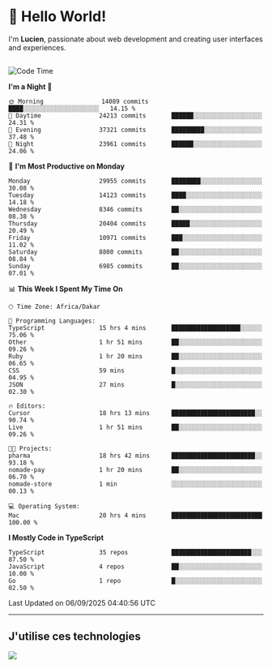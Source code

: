 # 👋 Hello World!

I'm **Lucien**, passionate about web development and creating user interfaces and experiences.

##

<!--START_SECTION:waka-->
![Code Time](http://img.shields.io/badge/Code%20Time-3%2C656%20hrs%2018%20mins-blue)

**I'm a Night 🦉** 

```text
🌞 Morning                14089 commits       ████░░░░░░░░░░░░░░░░░░░░░   14.15 % 
🌆 Daytime                24213 commits       ██████░░░░░░░░░░░░░░░░░░░   24.31 % 
🌃 Evening                37321 commits       █████████░░░░░░░░░░░░░░░░   37.48 % 
🌙 Night                  23961 commits       ██████░░░░░░░░░░░░░░░░░░░   24.06 % 
```
📅 **I'm Most Productive on Monday** 

```text
Monday                   29955 commits       ████████░░░░░░░░░░░░░░░░░   30.08 % 
Tuesday                  14123 commits       ████░░░░░░░░░░░░░░░░░░░░░   14.18 % 
Wednesday                8346 commits        ██░░░░░░░░░░░░░░░░░░░░░░░   08.38 % 
Thursday                 20404 commits       █████░░░░░░░░░░░░░░░░░░░░   20.49 % 
Friday                   10971 commits       ███░░░░░░░░░░░░░░░░░░░░░░   11.02 % 
Saturday                 8800 commits        ██░░░░░░░░░░░░░░░░░░░░░░░   08.84 % 
Sunday                   6985 commits        ██░░░░░░░░░░░░░░░░░░░░░░░   07.01 % 
```


📊 **This Week I Spent My Time On** 

```text
🕑︎ Time Zone: Africa/Dakar

💬 Programming Languages: 
TypeScript               15 hrs 4 mins       ███████████████████░░░░░░   75.06 % 
Other                    1 hr 51 mins        ██░░░░░░░░░░░░░░░░░░░░░░░   09.26 % 
Ruby                     1 hr 20 mins        ██░░░░░░░░░░░░░░░░░░░░░░░   06.65 % 
CSS                      59 mins             █░░░░░░░░░░░░░░░░░░░░░░░░   04.95 % 
JSON                     27 mins             █░░░░░░░░░░░░░░░░░░░░░░░░   02.30 % 

🔥 Editors: 
Cursor                   18 hrs 13 mins      ███████████████████████░░   90.74 % 
Live                     1 hr 51 mins        ██░░░░░░░░░░░░░░░░░░░░░░░   09.26 % 

🐱‍💻 Projects: 
pharma                   18 hrs 42 mins      ███████████████████████░░   93.18 % 
nomade-pay               1 hr 20 mins        ██░░░░░░░░░░░░░░░░░░░░░░░   06.70 % 
nomade-store             1 min               ░░░░░░░░░░░░░░░░░░░░░░░░░   00.13 % 

💻 Operating System: 
Mac                      20 hrs 4 mins       █████████████████████████   100.00 % 
```

**I Mostly Code in TypeScript** 

```text
TypeScript               35 repos            ██████████████████████░░░   87.50 % 
JavaScript               4 repos             ██░░░░░░░░░░░░░░░░░░░░░░░   10.00 % 
Go                       1 repo              █░░░░░░░░░░░░░░░░░░░░░░░░   02.50 % 
```




 Last Updated on 06/09/2025 04:40:56 UTC
<!--END_SECTION:waka-->
---

## J'utilise ces technologies

<p align="left">
  <a href="https://skillicons.dev">
    <img src="https://skillicons.dev/icons?i=ts,js,go,ruby,css,scss,tailwind,react,vite,nextjs,docker,figma,ableton" />
  </a>
</p>

